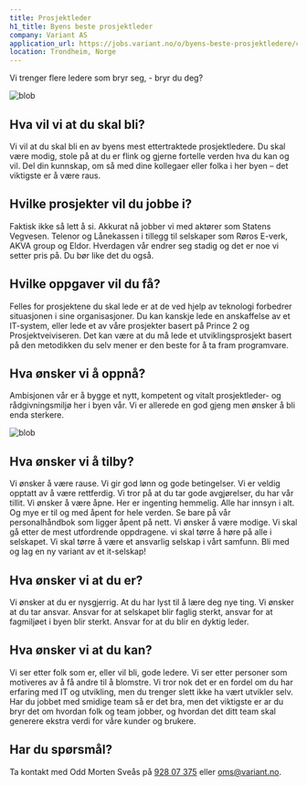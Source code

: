 ```yaml
---
title: Prosjektleder
h1_title: Byens beste prosjektleder
company: Variant AS
application_url: https://jobs.variant.no/o/byens-beste-prosjektledere/c/new
location: Trondheim, Norge
---
```


Vi trenger flere ledere som bryr seg, - bryr du deg?

<div class="right">

![blob](/work_images/coffe_blob.png 'Anders og Maicek drikker kaffe')

 </div>

## Hva vil vi at du skal bli?

Vi vil at du skal bli en av byens mest ettertraktede prosjektledere. Du skal være modig, stole på at du er flink og gjerne fortelle verden hva du kan og vil. Del din kunnskap, om så med dine kollegaer eller folka i her byen – det viktigste er å være raus.

## Hvilke prosjekter vil du jobbe i?

Faktisk ikke så lett å si. Akkurat nå jobber vi med aktører som Statens Vegvesen. Telenor og Lånekassen i tillegg til selskaper som Røros E-verk, AKVA group og Eldor. Hverdagen vår endrer seg stadig og det er noe vi setter pris på. Du bør like det du også.

## Hvilke oppgaver vil du få?

Felles for prosjektene du skal lede er at de ved hjelp av teknologi forbedrer situasjonen i sine organisasjoner. Du kan kanskje lede en anskaffelse av et IT-system, eller lede et av våre prosjekter basert på Prince 2 og Prosjektveiviseren. Det kan være at du må lede et utviklingsprosjekt basert på den metodikken du selv mener er den beste for å ta fram programvare.

## Hva ønsker vi å oppnå?

Ambisjonen vår er å bygge et nytt, kompetent og vitalt prosjektleder- og rådgivningsmiljø her i byen vår. Vi er allerede en god gjeng men ønsker å bli enda sterkere.

<div class="left top-margin size-medium">

![blob](/work_images/kristin_green.svg 'Kristin i diskusjon')

</div>

## Hva ønsker vi å tilby?

Vi ønsker å være rause. Vi gir god lønn og gode betingelser. Vi er veldig opptatt av å være rettferdig. Vi tror på at du tar gode avgjørelser, du har vår tillit. Vi ønsker å være åpne. Her er ingenting hemmelig. Alle har innsyn i alt. Og mye er til og med åpent for hele verden. Se bare på vår personalhåndbok som ligger åpent på nett. Vi ønsker å være modige. Vi skal gå etter de mest utfordrende oppdragene. vi skal tørre å høre på alle i selskapet. Vi skal tørre å være et ansvarlig selskap i vårt samfunn. Bli med og lag en ny variant av et it-selskap!

## Hva ønsker vi at du er?

Vi ønsker at du er nysgjerrig. At du har lyst til å lære deg nye ting. Vi ønsker at du tar ansvar. Ansvar for at selskapet blir faglig sterkt, ansvar for at fagmiljøet i byen blir sterkt. Ansvar for at du blir en dyktig leder.

## Hva ønsker vi at du kan?

Vi ser etter folk som er, eller vil bli, gode ledere. Vi ser etter personer som motiveres av å få andre til å blomstre. Vi tror nok det er en fordel om du har erfaring med IT og utvikling, men du trenger slett ikke ha vært utvikler selv. Har du jobbet med smidige team så er det bra, men det viktigste er ar du bryr det om hvordan folk og team jobber, og hvordan det ditt team skal generere ekstra verdi for våre kunder og brukere.

## Har du spørsmål?

Ta kontakt med Odd Morten Sveås på [928 07 375](tlf:+4792807375) eller [oms@variant.no](mailto:oms@variant.no).
